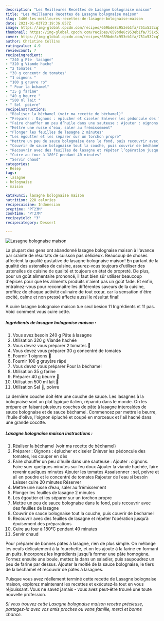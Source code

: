 ```yaml
---
description: "Les Meilleures Recettes de Lasagne bolognaise maison"
title: "Les Meilleures Recettes de Lasagne bolognaise maison"
slug: 1466-les-meilleures-recettes-de-lasagne-bolognaise-maison
date: 2021-01-03T23:19:36.857Z
image: https://img-global.cpcdn.com/recipes/659bde8c953eb1fa/751x532cq70/lasagne-bolognaise-maison-photo-principale-de-la-recette.jpg
thumbnail: https://img-global.cpcdn.com/recipes/659bde8c953eb1fa/751x532cq70/lasagne-bolognaise-maison-photo-principale-de-la-recette.jpg
cover: https://img-global.cpcdn.com/recipes/659bde8c953eb1fa/751x532cq70/lasagne-bolognaise-maison-photo-principale-de-la-recette.jpg
author: Christine Collins
ratingvalue: 4.9
reviewcount: 7
recipeingredient:
- "240 g Pte  lasagne"
- "320 g Viande hache"
- "2 tomates "
- "30 g concentr de tomates"
- "1 oignons "
- "100 g gruyre rp"
- " Pour la bchamel"
- "35 g farine"
- "40 g beurre "
- "500 ml lait "
- " Sel  poivre"
recipeinstructions:
- "Réaliser la béchamel (voir ma recette de béchamel)"
- "Préparer : Oignons : éplucher et ciseler Enlever les pédoncule des tomates, les couper en dès"
- "Faire chauffer un peu d’huile dans une sauteuse : Ajouter : oignons. Faire suer quelques minutes sur feu doux Ajouter la viande hachée, faire revenir quelques minutes Ajouter les tomates Assaisonner : sel, poivre et ail en poudre et le concentré de tomates Rajouter de l’eau si besoin Laisser cuire 20 minutes Réserver"
- "Mettre une russe d’eau, saler au frémissement"
- "Plonger les feuilles de lasagne 2 minutes"
- "Les égoutter et les séparer sur un torchon propre"
- "Mettre un peu de sauce bolognaise dans le fond, puis recouvrir avec des feuilles de lasagne"
- "Couvrir de sauce bolognaise tout la couche, puis couvrir de béchamel"
- "Recouvrir avec des feuilles de lasagne et répéter l’opération jusqu’à épuisement des préparations"
- "Cuire au four à 180°C pendant 40 minutes"
- "Servir chaud"
categories:
- Resep
tags:
- lasagne
- bolognaise
- maison

katakunci: lasagne bolognaise maison 
nutrition: 228 calories
recipecuisine: Indonesian
preptime: "PT23M"
cooktime: "PT37M"
recipeyield: "3"
recipecategory: Dessert

---
```



![Lasagne bolognaise maison](https://img-global.cpcdn.com/recipes/659bde8c953eb1fa/751x532cq70/lasagne-bolognaise-maison-photo-principale-de-la-recette.jpg)

La plupart des gens ont abandonné lasagne bolognaise maison à l'avance par crainte de résultats de cuisson pas délicieux. Beaucoup de choses affectent la qualité gustative de lasagne bolognaise maison! En partant de la qualité des ustensiles de cuisine, assurez-vous toujours d'utiliser des ustensiles de cuisine de qualité et toujours en état de propreté. De plus, pour un goût alimentaire prononcé, il faut bien sûr utiliser beaucoup d'épices pour que les aliments produits n'aient pas un goût fade. Et enfin, entraînez-vous pour reconnaître les différentes saveurs de la cuisine, profitez de chaque activité culinaire de tout cœur, car la sensation d'être excité, calme et non pressé affecte aussi le résultat final!

<!--inarticleads1-->

À cuire lasagne bolognaise maison tue seul besion 11 Ingrédients et 11 pas. Voici comment vous cuire cette.

##### Ingrédients de lasagne bolognaise maison :

1. Vous avez besoin 240 g Pâte à lasagne
1. Utilisation 320 g Viande hachée
1. Vous devez vous préparer 2 tomates 🍅
1. Vous devez vous préparer 30 g concentré de tomates
1. Fournir 1 oignons 🧅
1. Fournir 100 g gruyère râpé
1. Vous devez vous préparer  Pour la béchamel
1. Utilisation 35 g farine
1. Préparer 40 g beurre 🧈
1. Utilisation 500 ml lait 🥛
1. Utilisation  Sel 🧂, poivre


La dernière couche doit être une couche de sauce. Les lasagnes à la bolognaise sont un plat typique italien, répandu dans le monde. On les prépare en faisant plusieurs couches de pâte à lasagne intercalées de sauce bolognaise et de sauce béchamel. Commencez par mettre le beurre, l&#39;huile d&#39;olive, l&#39;oignon épluché et coupé en morceaux et l&#39;ail haché dans une grande cocotte. 

<!--inarticleads2-->

##### Lasagne bolognaise maison instructions :

1. Réaliser la béchamel (voir ma recette de béchamel)
1. Préparer : Oignons : éplucher et ciseler Enlever les pédoncule des tomates, les couper en dès
1. Faire chauffer un peu d’huile dans une sauteuse : Ajouter : oignons. Faire suer quelques minutes sur feu doux Ajouter la viande hachée, faire revenir quelques minutes Ajouter les tomates Assaisonner : sel, poivre et ail en poudre et le concentré de tomates Rajouter de l’eau si besoin Laisser cuire 20 minutes Réserver
1. Mettre une russe d’eau, saler au frémissement
1. Plonger les feuilles de lasagne 2 minutes
1. Les égoutter et les séparer sur un torchon propre
1. Mettre un peu de sauce bolognaise dans le fond, puis recouvrir avec des feuilles de lasagne
1. Couvrir de sauce bolognaise tout la couche, puis couvrir de béchamel
1. Recouvrir avec des feuilles de lasagne et répéter l’opération jusqu’à épuisement des préparations
1. Cuire au four à 180°C pendant 40 minutes
1. Servir chaud


Pour préparer de bonnes pâtes à lasagne, rien de plus simple. On mélange les oeufs délicatement à la fourchette, et on les ajoute à la farine en formant un puits. Incorporez les ingrédients jusqu&#39;à former une pâte homogène. Formez ensuite une boule, mettez la dans un saladier, puis saupoudrez un peu de farine par dessus. Ajouter la moitié de la sauce bolognaise, le tiers de la béchamel et recouvrir de pâtes à lasagnes. 

<!--inarticleads1-->

<p>
Puisque vous avez réellement terminé cette recette de Lasagne bolognaise maison, explorez maintenant les recettes et exécutez-la tout en vous réjouissant. Vous ne savez jamais - vous avez peut-être trouvé une toute nouvelle profession.
</p>

<p>
<i>Si vous trouvez cette Lasagne bolognaise maison recette précieuse, partagez-la avec vos amis proches ou votre famille, merci et bonne chance.</i>
</p>
